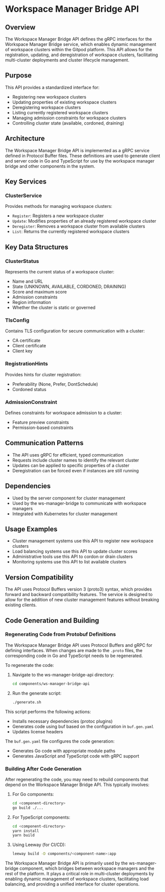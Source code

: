 # Workspace Manager Bridge API

## Overview
The Workspace Manager Bridge API defines the gRPC interfaces for the Workspace Manager Bridge service, which enables dynamic management of workspace clusters within the Gitpod platform. This API allows for the registration, updating, and deregistration of workspace clusters, facilitating multi-cluster deployments and cluster lifecycle management.

## Purpose
This API provides a standardized interface for:
- Registering new workspace clusters
- Updating properties of existing workspace clusters
- Deregistering workspace clusters
- Listing currently registered workspace clusters
- Managing admission constraints for workspace clusters
- Controlling cluster state (available, cordoned, draining)

## Architecture
The Workspace Manager Bridge API is implemented as a gRPC service defined in Protocol Buffer files. These definitions are used to generate client and server code in Go and TypeScript for use by the workspace manager bridge and other components in the system.

## Key Services

### ClusterService
Provides methods for managing workspace clusters:

- `Register`: Registers a new workspace cluster
- `Update`: Modifies properties of an already registered workspace cluster
- `Deregister`: Removes a workspace cluster from available clusters
- `List`: Returns the currently registered workspace clusters

## Key Data Structures

### ClusterStatus
Represents the current status of a workspace cluster:
- Name and URL
- State (UNKNOWN, AVAILABLE, CORDONED, DRAINING)
- Score and maximum score
- Admission constraints
- Region information
- Whether the cluster is static or governed

### TlsConfig
Contains TLS configuration for secure communication with a cluster:
- CA certificate
- Client certificate
- Client key

### RegistrationHints
Provides hints for cluster registration:
- Preferability (None, Prefer, DontSchedule)
- Cordoned status

### AdmissionConstraint
Defines constraints for workspace admission to a cluster:
- Feature preview constraints
- Permission-based constraints

## Communication Patterns
- The API uses gRPC for efficient, typed communication
- Requests include cluster names to identify the relevant cluster
- Updates can be applied to specific properties of a cluster
- Deregistration can be forced even if instances are still running

## Dependencies
- Used by the server component for cluster management
- Used by the ws-manager-bridge to communicate with workspace managers
- Integrated with Kubernetes for cluster management

## Usage Examples
- Cluster management systems use this API to register new workspace clusters
- Load balancing systems use this API to update cluster scores
- Administrative tools use this API to cordon or drain clusters
- Monitoring systems use this API to list available clusters

## Version Compatibility
The API uses Protocol Buffers version 3 (proto3) syntax, which provides forward and backward compatibility features. The service is designed to allow for the addition of new cluster management features without breaking existing clients.

## Code Generation and Building

### Regenerating Code from Protobuf Definitions
The Workspace Manager Bridge API uses Protocol Buffers and gRPC for defining interfaces. When changes are made to the `.proto` files, the corresponding code in Go and TypeScript needs to be regenerated.

To regenerate the code:

1. Navigate to the ws-manager-bridge-api directory:
   ```bash
   cd components/ws-manager-bridge-api
   ```

2. Run the generate script:
   ```bash
   ./generate.sh
   ```

This script performs the following actions:
- Installs necessary dependencies (protoc plugins)
- Generates code using buf based on the configuration in `buf.gen.yaml`
- Updates license headers

The `buf.gen.yaml` file configures the code generation:
- Generates Go code with appropriate module paths
- Generates JavaScript and TypeScript code with gRPC support

### Building After Code Generation
After regenerating the code, you may need to rebuild components that depend on the Workspace Manager Bridge API. This typically involves:

1. For Go components:
   ```bash
   cd <component-directory>
   go build ./...
   ```

2. For TypeScript components:
   ```bash
   cd <component-directory>
   yarn install
   yarn build
   ```

3. Using Leeway (for CI/CD):
   ```bash
   leeway build -D components/<component-name>:app
   ```

The Workspace Manager Bridge API is primarily used by the ws-manager-bridge component, which bridges between workspace managers and the rest of the platform. It plays a critical role in multi-cluster deployments by enabling dynamic management of workspace clusters, facilitating load balancing, and providing a unified interface for cluster operations.
